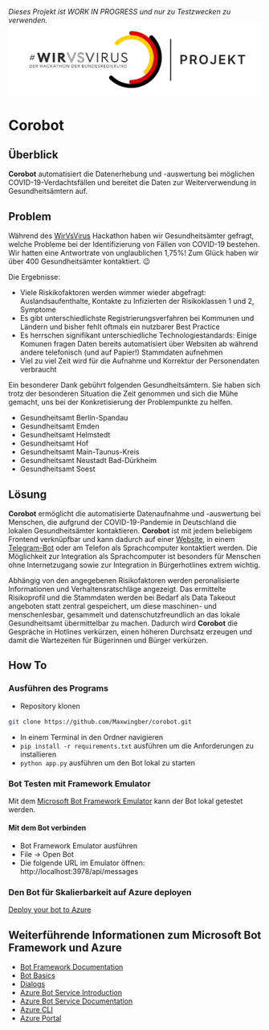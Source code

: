 *Dieses Projekt ist WORK IN PROGRESS und nur zu Testzwecken zu verwenden.*
![WirVsVirus Hackathon Logo](assets/Logo_Projekt_01.png)
# Corobot 
## Überblick
**Corobot** automatisiert die Datenerhebung und -auswertung bei möglichen COVID-19-Verdachtsfällen und bereitet die Daten zur Weiterverwendung in Gesundheitsämtern auf. 

## Problem
Während des [WirVsVirus](https://wirvsvirushackathon.org/) Hackathon haben wir Gesundheitsämter gefragt, welche Probleme bei der Identifizierung von Fällen von COVID-19 bestehen. Wir hatten eine Antwortrate von unglaublichen 1,75%! Zum Glück haben wir über 400 Gesundheitsämter kontaktiert. 😉

Die Ergebnisse: 
* Viele Riskikofaktoren werden wimmer wieder abgefragt: Auslandsaufenthalte, Kontakte zu Infizierten der Risikoklassen 1 und 2, Symptome
* Es gibt unterschiedlichste Registrierungsverfahren bei Kommunen und Ländern und bisher fehlt oftmals ein nutzbarer Best Practice
* Es herrschen signifikant unterschiedliche Technologiestandards: Einige Komunen fragen Daten bereits automatisiert über Websiten ab während andere telefonisch (und auf Papier!) Stammdaten aufnehmen
* Viel zu viel Zeit wird für die Aufnahme und Korrektur der Personendaten verbraucht

Ein besonderer Dank gebührt folgenden Gesundheitsämtern. Sie haben sich trotz der besonderen Situation die Zeit genommen und sich die Mühe gemacht, uns bei der Konkretisierung der Problempunkte zu helfen.

* Gesundheitsamt Berlin-Spandau
* Gesundheitsamt Emden
* Gesundheitsamt Helmstedt
* Gesundheitsamt Hof
* Gesundheitsamt Main-Taunus-Kreis
* Gesundheitsamt Neustadt Bad-Dürkheim
* Gesundheitsamt Soest

## Lösung

**Corobot** ermöglicht die automatisierte Datenaufnahme und -auswertung bei Menschen, die aufgrund der COVID-19-Pandemie in Deutschland die lokalen Gesundheitsämter kontaktieren. **Corobot** ist mit jedem beliebigem Frontend verknüpfbar und kann dadurch auf einer [Website](https://corobot2020.z16.web.core.windows.net/), in einem [Telegram-Bot](t.me/Corobotbot) oder am Telefon als Sprachcomputer kontaktiert werden. Die Möglichkeit zur Integration als Sprachcomputer ist besonders für Menschen ohne Internetzugang sowie zur Integration in Bürgerhotlines extrem wichtig. 

Abhängig von den angegebenen Risikofaktoren werden peronalisierte Informationen und Verhaltensratschläge angezeigt. Das ermittelte Risikoprofil und die Stammdaten werden bei Bedarf als Data Takeout angeboten statt zentral gespeichert, um diese maschinen- und menschenlesbar, gesammelt und datenschutzfreundlich an das lokale Gesundheitsamt übermittelbar zu machen. Dadurch wird **Corobot** die Gespräche in Hotlines verkürzen, einen höheren Durchsatz erzeugen und damit die Wartezeiten für Bügerinnen und Bürger verkürzen.

## How To

### Ausführen des Programs
- Repository klonen
```bash
git clone https://github.com/Maxwingber/corobot.git
```
- In einem Terminal in den Ordner navigieren
- `pip install -r requirements.txt` ausführen um die Anforderungen zu installieren
- `python app.py` ausführen um den Bot lokal zu starten

### Bot Testen mit Framework Emulator
Mit dem [Microsoft Bot Framework Emulator](https://github.com/microsoft/botframework-emulator) kann der Bot lokal getestet werden. 

#### Mit dem Bot verbinden
- Bot Framework Emulator ausführen
- File -> Open Bot
- Die folgende URL im Emulator öffnen: http://localhost:3978/api/messages

### Den Bot für Skalierbarkeit auf Azure deployen

[Deploy your bot to Azure](https://aka.ms/azuredeployment)

## Weiterführende Informationen zum Microsoft Bot Framework und Azure

- [Bot Framework Documentation](https://docs.botframework.com)
- [Bot Basics](https://docs.microsoft.com/azure/bot-service/bot-builder-basics?view=azure-bot-service-4.0)
- [Dialogs](https://docs.microsoft.com/azure/bot-service/bot-builder-concept-dialog?view=azure-bot-service-4.0)
- [Azure Bot Service Introduction](https://docs.microsoft.com/azure/bot-service/bot-service-overview-introduction?view=azure-bot-service-4.0)
- [Azure Bot Service Documentation](https://docs.microsoft.com/azure/bot-service/?view=azure-bot-service-4.0)
- [Azure CLI](https://docs.microsoft.com/cli/azure/?view=azure-cli-latest)
- [Azure Portal](https://portal.azure.com)
